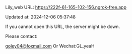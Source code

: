 Lily_web URL: https://222f-61-165-102-156.ngrok-free.app

Updated at: 2024-12-06 05:37:48

If you cannot open this URL, the server might be down.

Please contact: 

goley04@foxmail.com Or Wechat:GL_yeaH